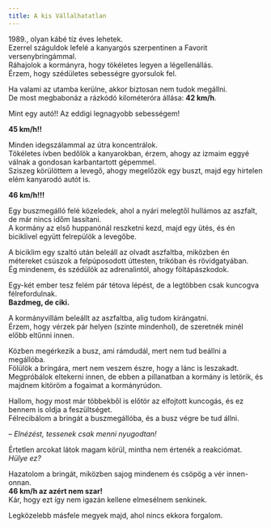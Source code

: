 ```yaml
---
title: A kis Vállalhatatlan
---
```


1989., olyan kábé tíz éves lehetek.  
Ezerrel száguldok lefelé a kanyargós szerpentinen a Favorit versenybringámmal.  
Ráhajolok a kormányra, hogy tökéletes legyen a légellenállás.  
Érzem, hogy szédületes sebességre gyorsulok fel.

Ha valami az utamba kerülne, akkor biztosan nem tudok megállni.  
De most megbabonáz a rázkódó kilométeróra állása: **42 km/h**.  

Mint egy autó!! Az eddigi legnagyobb sebességem!  

**45 km/h!!**

Minden idegszálammal az útra koncentrálok.  
Tökéletes ívben bedőlök a kanyarokban, érzem, ahogy az izmaim eggyé válnak a gondosan karbantartott gépemmel.  
Sziszeg körülöttem a levegő, ahogy megelőzök egy buszt, majd egy hirtelen elém kanyarodó autót is.  

**46 km/h!!!**

Egy buszmegálló felé közeledek, ahol a nyári melegtől hullámos az aszfalt, de már nincs időm lassítani.  
A kormány az első huppanónál reszketni kezd, majd egy ütés, és én biciklivel együtt felrepülök a levegőbe.  

A biciklim egy szaltó után beleáll az olvadt aszfaltba, miközben én métereket csúszok a felpúposodott úttesten, trikóban és rövidgatyában.  
Ég mindenem, és szédülök az adrenalintól, ahogy föltápászkodok.  

Egy-két ember tesz felém pár tétova lépést, de a legtöbben csak kuncogva félrefordulnak.  
**Bazdmeg, de ciki.**

A kormányvillám beleállt az aszfaltba, alig tudom kirángatni.  
Érzem, hogy vérzek pár helyen (szinte mindenhol), de szeretnék minél előbb eltűnni innen.  

Közben megérkezik a busz, ami rámdudál, mert nem tud beállni a megállóba.  
Fölülök a bringára, mert nem veszem észre, hogy a lánc is leszakadt.  
Megpróbálok eltekerni innen, de ebben a pillanatban a kormány is letörik, és majdnem kitöröm a fogaimat a kormányrúdon.  

Hallom, hogy most már többekből is előtör az elfojtott kuncogás, és ez bennem is oldja a feszültséget.  
Félrecibálom a bringát a buszmegállóba, és a busz végre be tud állni.  

– *Elnézést, tessenek csak menni nyugodtan!*  

Értetlen arcokat látok magam körül, mintha nem értenék a reakciómat.  
*Hülye ez?*

Hazatolom a bringát, miközben sajog mindenem és csöpög a vér innen-onnan.  
**46 km/h az azért nem szar!**  
Kár, hogy ezt így nem igazán kellene elmesélnem senkinek.  

Legközelebb másfele megyek majd, ahol nincs ekkora forgalom.
